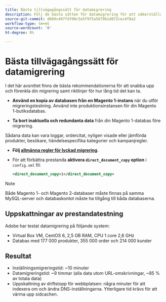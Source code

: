 ```yaml
---
title: Bästa tillvägagångssätt för datamigrering
description: Följ de bästa sätten för datamigrering för att säkerställa en lyckad uppgradering från Magento 1 till Magento 2.
source-git-commit: d609c497fdf00c5e5f975a5679b1d072cec4f8a2
workflow-type: tm+mt
source-wordcount: '0'
ht-degree: 0%

---
```



# Bästa tillvägagångssätt för datamigrering

I det här avsnittet finns de bästa rekommendationerna för att snabba upp och förenkla din migrering samt riktlinjer för hur lång tid det kan ta.

* **Använd en kopia av databasen från en Magento 1-instans** när du utför migreringstestning. Använd inte produktionsinstansen för din Magento 1-butiksdatabas.

* **Ta bort inaktuella och redundanta data** från din Magento 1-databas före migrering.

Sådana data kan vara loggar, ordercitat, nyligen visade eller jämförda produkter, besökare, händelsespecifika kategorier och kampanjregler.

* **Följ [allmänna regler för lyckad migrering](migrate-data/overview.md#migration-overview)**.

* För att förbättra prestanda **aktivera `direct_document_copy` option** i `config.xml` fil:

   ```xml
   <direct_document_copy>1</direct_document_copy>
   ```

>[!NOTE]
>
>Både Magento 1- och Magento 2-databaser måste finnas på samma MySQL-server och databaskontot måste ha tillgång till båda databaserna.

## Uppskattningar av prestandatestning

Adobe har testat datamigrering på följande system:

* Virtual Box VM, CentOS 6, 2,5 GB RAM, CPU 1 core 2,6 GHz
* Databas med 177 000 produkter, 355 000 order och 214 000 kunder

## Resultat

* Inställningsmigreringstid: ~10 minuter
* Datamigreringstid: ~9 timmar (alla data utom URL-omskrivningar, ~85 % av totala data)
* Uppskattning av driftstopp för webbplatsen: några minuter för att indexera om och ändra DNS-inställningarna. Ytterligare tid krävs för att värma upp sidcachen.
